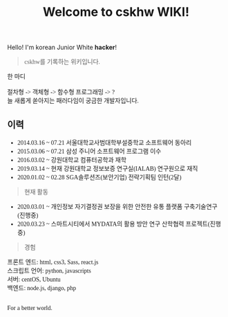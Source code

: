 ﻿---
title: Welcome to cskhw WIKI!
---
<link href="https://fonts.googleapis.com/css?family=Noto+Serif+KR&display=swap" rel="stylesheet">

Hello! I'm korean Junior White **hacker**!

<span style="font-family: 'Noto Serif Kr', serif;">

> cskhw를 기록하는 위키입니다.

<span stype="color:blue;">한 마디</span><br><br>
절차형 -> 객체형 -> 함수형 프로그래밍 -> ?<br>
늘 새롭게 쏟아지는 패러다임이 궁금한 개발자입니다.
<br>
## 이력

* 2014.03.16 ~ 07.21 서울대학교사범대학부설중학교 소프트웨어 동아리
* 2015.03.06 ~ 07.21 삼성 주니어 소프트웨어 프로그램 이수
* 2016.03.02 ~ 강원대학교 컴퓨터공학과 재학
* 2019.03.14 ~ 현재 강원대학교 정보보증 연구실(IALAB) 연구원으로 재직
* 2020.01.02 ~ 02.28 SGA솔루션즈(보안기업) 전략기획팀 인턴(2달)

> 현재 활동

* 2020.03.01 ~ 개인정보 자기결정권 보장을 위한 안전한 유통 플랫폼 구축기술연구(진행중)
* 2020.03.23 ~ 스마트시티에서 MYDATA의 활용 방안 연구 산학협력 프로젝트(진행중)


> 경험

프론트 엔드: html, css3, Sass, react.js<br>
스크립트 언어: python, javascripts<br>
서버: centOS, Ubuntu<br>
백엔드: node.js, django, php<br>
<br>

For a better world.